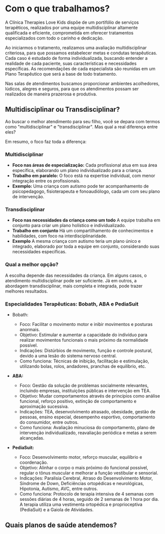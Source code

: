 # Com o que trabalhamos?

A Clínica Therapies Love Kids dispõe de um portifólio de serviços terapêticos, realizados por uma equipe multidisciplinar altamente qualificada e eficiente, comprometida em oferecer tratamentos especializados com todo o carinho e dedicação.

Ao iniciarmos o tratamento, realizamos uma avaliação multidisciplinar criteriosa, para que possamos estabelecer metas e condutas terapêuticas. Cada caso é estudado de forma individualizada, buscando entender a realidade de cada paciente, suas características e necessidades específicas. As recomendações de cada especialista são reunidas em um Plano Terapêutico que será a base de todo tratamento.

Nas salas de atendimentos buscamos proporcionar ambientes acolhedores, lúdicos, alegres e seguros, para que os atendimentos possam ser realizados de maneira prazerosa e produtiva.

## Multidisciplinar ou Transdisciplinar?

Ao buscar o melhor atendimento para seu filho, você se depara com termos como "multidisciplinar" e "transdisciplinar". Mas qual a real diferença entre eles?

Em resumo, o foco faz toda a diferença:

### Multidisciplinar

- **Foco nas áreas de especialização:**
    Cada profissional atua em sua área específica, elaborando um plano individualizado para a criança.
- **Trabalho em paralelo:**
    O foco está na expertise individual, com menor integração entre os profissionais.
- **Exemplo:**
    Uma criança com autismo pode ter acompanhamento de psicopedagogo, fisioterapeuta e fonoaudiólogo, cada um com seu plano de intervenção.

### Transdisciplinar

- **Foco nas necessidades da criança como um todo**
    A equipe trabalha em conjunto para criar um plano holístico e individualizado.
- **Trabalho em conjunto**
    Há um compartilhamento de conhecimentos e habilidades, com foco na interdisciplinaridade.
- **Exemplo**
    A mesma criança com autismo teria um plano único e integrado, elaborado por toda a equipe em conjunto, considerando suas necessidades específicas.

### Qual a melhor opção?

A escolha depende das necessidades da criança. Em alguns casos, o atendimento multidisciplinar pode ser suficiente. Já em outros, a abordagem transdisciplinar, mais completa e integrada, pode trazer melhores resultados.

### Especialidades Terapêuticas: Bobath, ABA e PediaSuit

- Bobath:
    - Foco: Facilitar o movimento motor e inibir movimentos e posturas anormais.
    - Objetivo: Estimular e aumentar a capacidade do indivíduo para realizar movimentos funcionais o mais próximo da normalidade possível.
    - Indicações: Distúrbios de movimento, função e controle postural, devido a uma lesão do sistema nervoso central.
    - Como funciona: Técnicas de inibição, facilitação e estimulação, utilizando bolas, rolos, andadores, pranchas de equilíbrio, etc.

- **ABA:**
    - Foco: Gestão da solução de problemas socialmente relevantes, incluindo empresas, instituições públicas e intervenção em TEA.
    - Objetivo: Mudar comportamentos através de princípios como análise funcional, reforço positivo, extinção de comportamento e aproximação sucessiva.
    - Indicações: TEA, desenvolvimento atrasado, obesidade, gestão de pessoas, ensino especial, desempenho esportivo, comportamento do consumidor, entre outros.
    - Como funciona: Avaliação minuciosa do comportamento, plano de intervenção individualizado, reavaliação periódica e metas a serem alcançadas.

- **PediaSuit:**
    - Foco: Desenvolvimento motor, reforço muscular, equilíbrio e coordenação.
    - Objetivo: Alinhar o corpo o mais próximo do funcional possível, regular o tônus muscular e melhorar a função vestibular e sensorial.
    - Indicações: Paralisia Cerebral, Atraso do Desenvolvimento Motor, Síndrome de Down, Deficiências ortopédicas e neurológicas, Hipotonia, Autismo, AVC, entre outros.
    - Como funciona: Protocolo de terapia intensiva de 4 semanas com sessões diárias de 4 horas, seguido de 2 semanas de 1 hora por dia. A terapia utiliza uma vestimenta ortopédica e proprioceptiva (PediaSuit) e a Gaiola de Atividades.

## Quais planos de saúde atendemos?